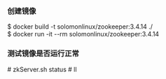 ### 创建镜像
$ docker build -t solomonlinux/zookeeper:3.4.14 ./</br>
$ docker run -it --rm solomonlinux/zookeeper:3.4.14</br>

### 测试镜像是否运行正常
\# zkServer.sh status
\# ll
